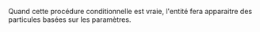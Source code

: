 Quand cette procédure conditionnelle est vraie, l'entité fera apparaitre des particules basées sur les paramètres.